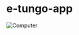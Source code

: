 # e-tungo-app

![Computer](https://github.com/harigustave/e-tungo-app/assets/112888289/c05cfbec-9eef-4b1e-bf67-5a2801ba0a72)
